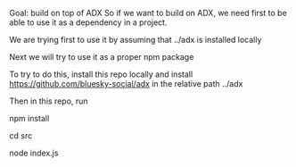 Goal: build on top of ADX
So if we want to build on ADX, we need first to be able to use it as a dependency in a project.

We are trying first to use it by assuming that ../adx is installed locally

Next we will try to use it as a proper npm package

To try to do this, install this repo locally and install https://github.com/bluesky-social/adx in the relative path ../adx

Then in this repo, run

npm install

cd src

node index.js

